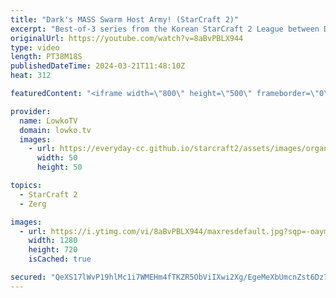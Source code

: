 ```yaml
---
title: "Dark's MASS Swarm Host Army! (StarCraft 2)"
excerpt: "Best-of-3 series from the Korean StarCraft 2 League between Dark (Zerg) and Creator (Protoss). In these SC2 games Dark and Creator play some very cool strategies, as for example our Zerg decides to go mass Swarm Hosts. Support my work: https://patreon.com/lowkotv  Lowko merch: https://lowko.shop Tech"
originalUrl: https://youtube.com/watch?v=8aBvPBLX944
type: video
length: PT38M18S
publishedDateTime: 2024-03-21T11:48:10Z
heat: 312

featuredContent: "<iframe width=\"800\" height=\"500\" frameborder=\"0\" src=\"https://www.youtube.com/embed/8aBvPBLX944\" allow=\"accelerometer; autoplay; encrypted-media; gyroscope; picture-in-picture\" allowfullscreen></iframe>"

provider:
  name: LowkoTV
  domain: lowko.tv
  images:
    - url: https://everyday-cc.github.io/starcraft2/assets/images/organizations/lowko.tv-50x50.jpg
      width: 50
      height: 50

topics:
  - StarCraft 2
  - Zerg

images:
  - url: https://i.ytimg.com/vi/8aBvPBLX944/maxresdefault.jpg?sqp=-oaymwEmCIAKENAF8quKqQMa8AEB-AH-CYAC0AWKAgwIABABGGUgTShFMA8=&rs=AOn4CLCwSnJ-RJUfes4kxR0dBYWksF8ciA
    width: 1280
    height: 720
    isCached: true

secured: "QeXS17lWvP19hlMc1i7WMEHm4fTKZR5ObViIXwi2Xg/EgeMeXbUmcnZst6Dz7zTTG00dBH3jvVRENLTeLaaLE6Ur9LOfHhT4O1A99ajhEj6Z6cp45ow/1q1qrYoMTAJDBLxpLv80ftvbPRYhaFCiZC1fp8jTkhn96Pt/Tw4g6UsiLXUC314j2ah/LnA/DUKXDRs9hz6sSVBiKvR6IUsSKLXCATCL4dxfFMN3i4XKME1tbrzA/hBE/qJWgTsjuYhHGkSDMZO3OJtwV5j7nmkve1gct28RLrUh2wzSqWdzIN0Sw1nAWsEUWAU4ufFdDJwQ23PRr1wC6KVtujJCfrFRonqJYctBg7cZeiauXDgHkM8egmtutPhxJkULTFRnL4AYqsH9yPanT8fJA+RZsCdpU8KP6EClaIrmDFkXSf/knV8=;UHL+DYdaFu73yRo4+E0PZw=="
---
```


